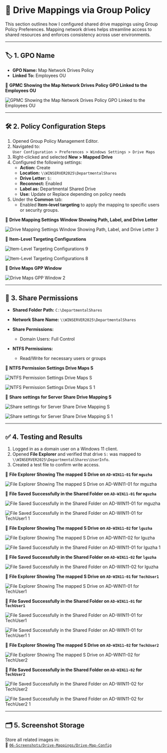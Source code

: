 # 💽 Drive Mappings via Group Policy

This section outlines how I configured shared drive mappings using Group Policy Preferences. Mapping network drives helps streamline access to shared resources and enforces consistency across user environments.

---

## 🏷️ 1. GPO Name

- **GPO Name:** Map Network Drives Policy  
- **Linked To:** Employees OU

📸 **GPMC Showing the Map Network Drives Policy GPO Linked to the Employees OU**

![GPMC Showing the Map Network Drives Policy GPO Linked to the Employees OU](https://github.com/user-attachments/assets/94e09f14-2e41-4229-be9e-2a7cffe7bdf2)

---

## 🛠️ 2. Policy Configuration Steps

1. Opened Group Policy Management Editor.  
2. Navigated to:  
   `User Configuration > Preferences > Windows Settings > Drive Maps`
3. Right-clicked and selected **New > Mapped Drive**  
4. Configured the following settings:
   - **Action:** Create  
   - **Location:** `\\WINSERVER2025\DepartmentalShares`  
   - **Drive Letter:** `S:`  
   - **Reconnect:** Enabled  
   - **Label as:** Departmental Shared Drive  
   - **Use:** Update or Replace depending on policy needs
5. Under the **Common** tab:
   - Enabled **Item-level targeting** to apply the mapping to specific users or security groups.

📸 **Drive Mapping Settings Window Showing Path, Label, and Drive Letter**

![Drive Mapping Settings Window Showing Path, Label, and Drive Letter 3](https://github.com/user-attachments/assets/e0d2097b-5fcc-4301-9866-52747f64f014)

📸 **Item-Level Targeting Configurations**

![Item-Level Targeting Configurations 9](https://github.com/user-attachments/assets/7bd01cd7-6f9b-4fb9-9d03-7a18fa1fa37b)

![Item-Level Targeting Configurations 8](https://github.com/user-attachments/assets/cb8e0af6-dd74-4db3-ba4d-0334ab82912a)

📸 **Drive Maps GPP Window**

![Drive Maps GPP Window 2](https://github.com/user-attachments/assets/ba62deeb-5cc5-452c-a6d0-39d53b2a3ed5)

---

## 🔐 3. Share Permissions

- **Shared Folder Path:** `C:\DepartmentalShares`  
- **Network Share Name:** `\\WINSERVER2025\DepartmentalShares`

- **Share Permissions:**
  - Domain Users: Full Control

- **NTFS Permissions:**
  - Read/Write for necessary users or groups

📸 **NTFS Permission Settings Drive Maps S**

![NTFS Permission Settings Drive Maps S](https://github.com/user-attachments/assets/d09840f9-d778-4c99-a859-6a0e14444bef)

![NTFS Permission Settings Drive Maps S 1](https://github.com/user-attachments/assets/3baa037e-d85b-4841-a006-d0565c9b84d1)

📸 **Share settings for Server Share Drive Mapping S**

![Share settings for Server Share Drive Mapping S](https://github.com/user-attachments/assets/739d6e73-2b7c-4779-b3d9-895de2d9539b)

![Share settings for Server Share Drive Mapping S 1](https://github.com/user-attachments/assets/863ffc53-007f-4d18-8f87-abc3c694016f)

---

## ✅ 4. Testing and Results

1. Logged in as a domain user on a Windows 11 client.  
2. Opened **File Explorer** and verified that drive `S:` was mapped to `\\WINSERVER2025\DepartmentalShares\UserInfo`.  
3. Created a test file to confirm write access.

📸 **File Explorer Showing The mapped S Drive on `AD-WIN11-01` for `mguzha`**

![File Explorer Showing The mapped S Drive on `AD-WIN11-01` for `mguzha`](https://github.com/user-attachments/assets/95c47420-35b4-4ac0-a6e3-a4f12da3bbbc)

📸 **File Saved Successfully in the Shared Folder on `AD-WIN11-01` for `mguzha`**

![File Saved Successfully in the Shared Folder on `AD-WIN11-01` for `mguzha`](https://github.com/user-attachments/assets/1de6ab1a-1906-4094-9ee6-e3e3b84f31ea)

![File Saved Successfully in the Shared Folder on `AD-WIN11-01` for `TechUser1` 1](https://github.com/user-attachments/assets/0222a592-b0e8-452c-a8e2-ba5165fd1611)

📸 **File Explorer Showing The mapped S Drive on `AD-WIN11-02` for `lguzha`**

![File Explorer Showing The mapped S Drive on `AD-WIN11-02` for `lguzha`](https://github.com/user-attachments/assets/858c213d-5bb3-459a-b78d-6aa888b2b63a)

![File Saved Successfully in the Shared Folder on `AD-WIN11-01` for `lguzha` 1](https://github.com/user-attachments/assets/cf5629b6-2314-4e48-8cc5-a08fc194bf77)

📸 **File Saved Successfully in the Shared Folder on `AD-WIN11-02` for `lguzha`**

![File Saved Successfully in the Shared Folder on `AD-WIN11-02` for `lguzha`](https://github.com/user-attachments/assets/3f271f26-2083-4d8e-825c-def9934f7380)

📸 **File Explorer Showing The mapped S Drive on `AD-WIN11-01` for `TechUser1`**

![File Explorer Showing The mapped S Drive on `AD-WIN11-01` for `TechUser1`](https://github.com/user-attachments/assets/c6f9896a-98f7-4ffc-a38b-4d76ec77e041)

📸 **File Saved Successfully in the Shared Folder on `AD-WIN11-01` for `TechUser1`**

![File Saved Successfully in the Shared Folder on `AD-WIN11-01` for `TechUser1`](https://github.com/user-attachments/assets/11f5c65d-9bbd-43d9-a312-8d8d96c56b6f)

![File Saved Successfully in the Shared Folder on `AD-WIN11-01` for `TechUser1` 1](https://github.com/user-attachments/assets/f8a21bda-1c59-460a-8596-8e4d043d1307)

📸 **File Explorer Showing The mapped S Drive on `AD-WIN11-02` for `TechUser2`**

![File Explorer Showing The mapped S Drive on `AD-WIN11-02` for `TechUser2`](https://github.com/user-attachments/assets/d7e62823-f6c3-4e67-8352-12d79b1ea10d)

📸 **File Saved Successfully in the Shared Folder on `AD-WIN11-02` for `TechUser2`**

![File Saved Successfully in the Shared Folder on `AD-WIN11-02` for `TechUser2`](https://github.com/user-attachments/assets/92b9e282-1dd6-44d6-aed5-a59d8b912637)

![File Saved Successfully in the Shared Folder on `AD-WIN11-02` for `TechUser2` 1](https://github.com/user-attachments/assets/e3ec3225-ccf7-472a-8647-f400d9e003b7)

---

## 🗂️ 5. Screenshot Storage

Store all related images in:  
📂 [`06-Screenshots/Drive-Mappings/Drive-Map-Config`](https://github.com/Hugh-Kumbi/Hugh-Kumbi-Active-Directory-Lab/blob/main/06-Screenshots/XII.%20Drive-Mappings/II.%20Drive-Mappings-Config.md)
